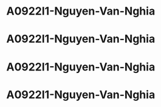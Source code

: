 # A0922I1-Nguyen-Van-Nghia
# A0922I1-Nguyen-Van-Nghia
# A0922I1-Nguyen-Van-Nghia
# A0922I1-Nguyen-Van-Nghia
